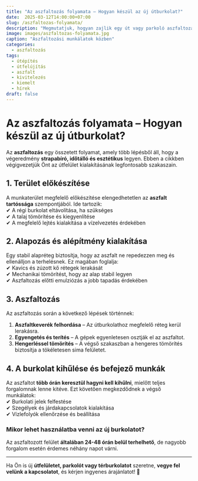 ```yaml
---
title: "Az aszfaltozás folyamata – Hogyan készül az új útburkolat?"
date:  2025-03-12T14:00:00+07:00
slug: /aszfaltozas-folyamata/
description: "Megmutatjuk, hogyan zajlik egy út vagy parkoló aszfaltozása lépésről lépésre."
image: images/aszfaltozas-folyamata.jpg
caption: "Aszfaltozási munkálatok közben"
categories:
  - aszfaltozás
tags:
  - útépítés
  - útfelújítás
  - aszfalt
  - kivitelezés
  - kiemelt
  - hírek
draft: false
---
```


# **Az aszfaltozás folyamata – Hogyan készül az új útburkolat?**  

Az **aszfaltozás** egy összetett folyamat, amely több lépésből áll, hogy a végeredmény **strapabíró, időtálló és esztétikus** legyen. Ebben a cikkben végigvezetjük Önt az útfelület kialakításának legfontosabb szakaszain.  

## **1. Terület előkészítése**  

A munkaterület megfelelő előkészítése elengedhetetlen az **aszfalt tartóssága** szempontjából. Ide tartozik:  
✔ A régi burkolat eltávolítása, ha szükséges  
✔ A talaj tömörítése és kiegyenlítése  
✔ A megfelelő lejtés kialakítása a vízelvezetés érdekében  

## **2. Alapozás és alépítmény kialakítása**  

Egy stabil alapréteg biztosítja, hogy az aszfalt ne repedezzen meg és ellenálljon a terhelésnek. Ez magában foglalja:  
✔ Kavics és zúzott kő rétegek lerakását  
✔ Mechanikai tömörítést, hogy az alap stabil legyen  
✔ Aszfaltozás előtti emulziózás a jobb tapadás érdekében  

## **3. Aszfaltozás**  

Az aszfaltozás során a következő lépések történnek:  
1. **Aszfaltkeverék felhordása** – Az útburkolathoz megfelelő réteg kerül lerakásra.  
2. **Egyengetés és terítés** – A gépek egyenletesen osztják el az aszfaltot.  
3. **Hengerléssel tömörítés** – A végső szakaszban a hengeres tömörítés biztosítja a tökéletesen sima felületet.  

## **4. A burkolat kihűlése és befejező munkák**  

Az aszfaltot **több órán keresztül hagyni kell kihűlni**, mielőtt teljes forgalomnak lenne kitéve. Ezt követően megkezdődnek a végső munkálatok:  
✔ Burkolati jelek felfestése  
✔ Szegélyek és járdakapcsolatok kialakítása  
✔ Vízlefolyók ellenőrzése és beállítása  

### **Mikor lehet használatba venni az új burkolatot?**  
Az aszfaltozott felület **általában 24-48 órán belül terhelhető**, de nagyobb forgalom esetén érdemes néhány napot várni.

---

Ha Ön is új **útfelületet, parkolót vagy térburkolatot** szeretne, **vegye fel velünk a kapcsolatot**, és kérjen ingyenes árajánlatot! 🚧  
